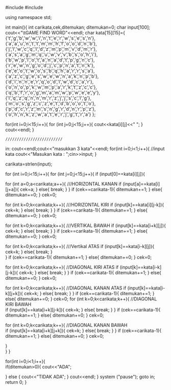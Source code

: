 #include <iostream>
#include <cstring>

using namespace std;


int main(){
int carikata,cek,ditemukan;
ditemukan=0;
char input[100];
cout<<"\tGAME FIND WORD"<<endl;
char kata[15][15]={ 				{'t','g','b','w','w','i','n','t','e','r','w','s','e','s','n'},
						{'a','a','u','n','t','t','m','m','h','f','o','o','d','n','b'},
						{'j','l','w','c','q','l','d','z','m','p','m','v','d','m','r'},
						{'a','s','a','g','m','q','u','w','v','v','b','s','o','h','i'},
						{'b','w','p','l','o','t','a','n','a','d','t','p','g','n','c'},
						{'r','e','w','n','g','o','d','j','c','p','n','a','t','n','k'},
						{'e','e','o','t','w','o','s','b','q','h','a','r','r','s','a'},
						{'a','z','c','g','e','s','w','e','w','n','a','k','n','p','b'},
						{'d','i','n','n','e','r','q','o','d','l','w','d','c','a','r'},
						{'o','n','o','p','k','w','m','p','a','r','k','t','z','c','c'},
						{'q','b','f','r','o','g','m','a','m','w','p','w','e','e','y'},
						{'l','q','z','q','n','n','m','r','z','j','j','s','c','l','g'},
						{'m','o','s','g','z','c','z','e','t','d','b','o','o','t','o'},
						{'p','d','c','r','z','m','s','n','g','r','d','n','r','p','z'},
						{'o','h','n','k','z','w','a','t','e','r','j','g','t','r','a'}
						};
								
for(int i=0;i<15;i++){
for (int j=0;j<15;j++){
cout<<kata[i][j]<<" ";
}
cout<<endl;
}		
	
	
	
	///////////////////////// 
in:	
cout<<endl;cout<<"masukkan 3 kata"<<endl;
for(int i=0;i<1;i++){							//input kata
cout<<"Masukan kata : ";cin>>input;
}
	
	
		
carikata=strlen(input);					
										
for (int i=0;i<15;i++){
for (int j=0;j<15;j++){
if (input[0]==kata[i][j]){
				
for (int a=0;a<carikata;a++){						///HORIZONTAL KANAN 
	if (input[a]==kata[i][j+a]){
	cek=a;
	}
	else{
	break;
	}
}
	if (cek==carikata-1){
	ditemukan+=1;
	}
	else{
	ditemukan+=0;
	}
	cek=0;
				
				
for (int k=0;k<carikata;k++){						///HORIZONTAL KIRI
	if (input[k]==kata[i][j-k]){
	cek=k;
	}
	else{
	break;
	}
}
	if (cek==carikata-1){
	ditemukan+=1;
	}
	else{
	ditemukan+=0;
	}
	cek=0;
								
				
for (int k=0;k<carikata;k++){						///VERTIKAL BAWAH
	if (input[k]==kata[i+k][j]){
	cek=k;
	}
	else{
	break;
	}
}
	if (cek==carikata-1){
	ditemukan+=1;
	}
	else{
	ditemukan+=0;
	}
	cek=0;
				
				
for (int k=0;k<carikata;k++){						///Vertikal ATAS
	if (input[k]==kata[i-k][j]){
	cek=k;
	}
	else{
	break;
	}				
}
	if (cek==carikata-1){
	ditemukan+=1;
	}
	else{
	ditemukan+=0;
	}
	cek=0;

for (int k=0;k<carikata;k++){						//DIAGONAL KIRI ATAS
	if (input[k]==kata[i-k][j-k]){
	cek=k;
	}
	else{
	break;
	}
}
	if (cek==carikata-1){
	ditemukan+=1;
	}
	else{
	ditemukan+=0;
	}
	cek=0;
				
			
for (int k=0;k<carikata;k++){						//DIAGONAL KANAN ATAS
	if (input[k]==kata[i-k][j+k]){
	cek=k;
	}
	else{
	break;
	}
}
	if (cek==carikata-1){
	ditemukan+=1;
	}
	else{
	ditemukan+=0;
	}
	cek=0;
for (int k=0;k<carikata;k++){		//DIAGONAL KIRI BAWAH										
	if (input[k]==kata[i+k][j-k]){
	cek=k;
	}
	else{
	break;
	}
}
	if (cek==carikata-1){
	ditemukan+=1;
	}
	else{
	ditemukan+=0;
	}
	cek=0;
				
for (int k=0;k<carikata;k++){						//DIAGONAL KANAN BAWAH						
if (input[k]==kata[i+k][j+k]){
	cek=k;
	}
	else{
	break;
	}
}
	if (cek==carikata-1){
	ditemukan+=1;
	}
	else{
	ditemukan+=0;
	}
	cek=0;
				
}	
}
}

	
for(int i=0;i<1;i++){	
	if(ditemukan>0){
		cout<<"ADA";
	
}
else {
	cout<<"TIDAK ADA";
}	cout<<endl;
}
system ("pause");
goto in;
return 0;
}
